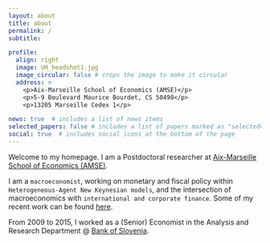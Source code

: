 ```yaml
---
layout: about
title: about
permalink: /
subtitle:

profile:
  align: right
  image: UH_headshot1.jpg
  image_circular: false # crops the image to make it circular
  address: >
    <p>Aix-Marseille School of Economics (AMSE)</p>
    <p>5-9 Boulevard Maurice Bourdet, CS 50498</p>
    <p>13205 Marseille Cedex 1</p>

news: true  # includes a list of news items
selected_papers: false # includes a list of papers marked as "selected={true}"
social: true  # includes social icons at the bottom of the page
---
```


Welcome to my homepage. I am a Postdoctoral researcher at [Aix-Marseille School of Economics (AMSE)](https://www.amse-aixmarseille.fr/en).

I am a `macroeconomist`, working on monetary and fiscal policy within `Heterogeneous-Agent New Keynesian models`, and the intersection of macroeconomics with `international and corporate finance`. Some of my recent work can be found [here](/publications/). 

From 2009 to 2015, I worked as a (Senior) Economist in the Analysis and Research Department @ [Bank of Slovenia](https://www.bsi.si/en).
